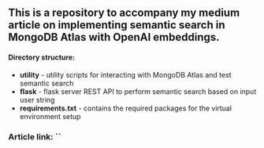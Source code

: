 ## This is a repository to accompany my medium article on implementing semantic search in MongoDB Atlas with OpenAI embeddings.

#### Directory structure:

* **utility** - utility scripts for interacting with MongoDB Atlas and test semantic search
* **flask** - flask server REST API to perform semantic search based on input user string
* **requirements.txt** - contains the required packages for the virtual environment setup

### Article link: ``